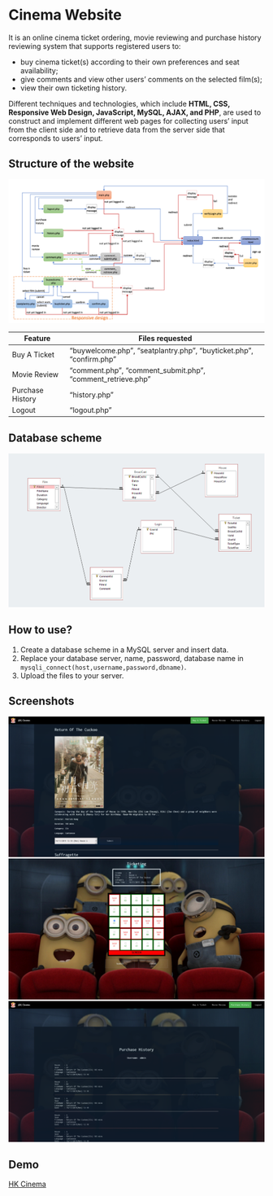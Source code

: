 # Cinema Website
It is an online cinema ticket ordering, movie reviewing and purchase history reviewing system that supports registered users to:
* buy cinema ticket(s) according to their own preferences and seat availability;
* give comments and view other users’ comments on the selected film(s);
* view their own ticketing history.


Different techniques and technologies, which include **HTML, CSS,  Responsive Web Design, JavaScript, MySQL, AJAX, and PHP**, are used to construct and implement different web pages for collecting users’ input from the client side and to retrieve data from the server side that corresponds to users’ input.

## Structure of the website
![Structure](images/structure.png)

Feature | Files requested 
--- | ---
Buy A Ticket | “buywelcome.php”, “seatplantry.php”, “buyticket.php”, “confirm.php”
Movie Review | “comment.php”, “comment_submit.php”, “comment_retrieve.php”
Purchase History | “history.php”
Logout | “logout.php”

## Database scheme
![Database](images/database.png)

## How to use?
1. Create a database scheme in a MySQL server and insert data.
2. Replace your database server, name, password, database name in `mysqli_connect(host,username,password,dbname)`.
3. Upload the files to your server.

## Screenshots
![Buy A Ticket](images/buy_a_ticket.png)
![Ticketing](images/ticketing.png)
![Purchase History](images/purchase_history.png)

## Demo
[HK Cinema](https://i.cs.hku.hk/~h3538087/project1/)